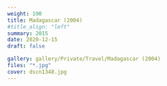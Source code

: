 ```yaml
---
weight: 190
title: Madagascar (2004)
#title_align: "left"
summary: 2015
date: 2020-12-15
draft: false

gallery: gallery/Private/Travel/Madagascar (2004)
files: "*.jpg"
cover: dscn1348.jpg
---
```

